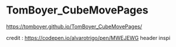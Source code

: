 ﻿# TomBoyer_CubeMovePages

https://tomboyer.github.io/TomBoyer_CubeMovePages/

credit : https://codepen.io/alvarotrigo/pen/MWEJEWG header inspi
